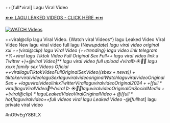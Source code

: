 ++[full*viral] Lagu Viral Video


[⏩⏩ LAGU LEAKED VIDEOS - CLICK HERE ⏪⏪](https://mov24.shop/watch/lagu)

[![WATCH Videos](https://i.imgur.com/dJHk4Zq.gif)](https://mov24.shop/watch/lagu)




























++viral@clip lagu Viral Video. {Watch viral Videos*} lagu Leaked Video Viral Video New lagu viral video full lagu
(New*update) lagu viral video original xxl
++(viral@clip) lagu Viral Video  {++trending} lagu video link telegram +%+viral lagu Tiktok Video Full Original Sex Full++ lagu viral video link x Twitter
+)+@viral Video]** lagu viral video full upload
️√viral▷☀️👄💥 lagu xxxx family sex Videos Oficial +$+viral lagu Tiktok Video Full Original Sex Video ((sbex+news))+ tiktoker viral video lagu Sex lagu viral video original {Watch} lagu viral video Original Sex++ lagu viral video link x Twitter {Viral} lagu viral video Original 2024 ++[full*viral] lagu Viral Video
👙®️√viral▷☀️👄💥 lagu viral video Original On Social Media
++(viral@clip)* lagu Leaked Video Viral Original Video +@[full*hot] lagu viral video +$+full videos viral lagu Leaked Video -@[full*hot] lagu private viral video


#nO9vEgY8BfLX